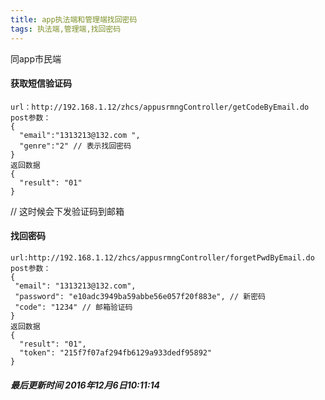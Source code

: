 ```yaml
---
title: app执法端和管理端找回密码
tags: 执法端,管理端,找回密码
---
```



同app市民端
#### 获取短信验证码 ####
	url：http://192.168.1.12/zhcs/appusrmngController/getCodeByEmail.do
    post参数：
    {
      "email":"1313213@132.com ",
      "genre":"2" // 表示找回密码 
    }
	返回数据
    {
  	  "result": "01"
    }
// 这时候会下发验证码到邮箱
#### 找回密码 ####
	url:http://192.168.1.12/zhcs/appusrmngController/forgetPwdByEmail.do
    post参数：
    {
     "email": "1313213@132.com",
     "password": "e10adc3949ba59abbe56e057f20f883e", // 新密码
     "code": "1234" // 邮箱验证码
    }
	返回数据
    {
      "result": "01",
      "token": "215f7f07af294fb6129a933dedf95892"
    }


##### 最后更新时间 2016年12月6日10:11:14